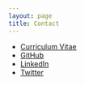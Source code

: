 ```yaml
---
layout: page
title: Contact
---
```


- <a href="/assets/cv.pdf" target="_blank">Curriculum Vitae</a>
- <a href="https://github.com/dfdazac" target="_blank">GitHub</a>
- <a href="https://www.linkedin.com/in/daniel-daza-8229b5141/" target="_blank">LinkedIn</a>
- <a href="https://twitter.com/danieldazac" target="_blank">Twitter</a>
